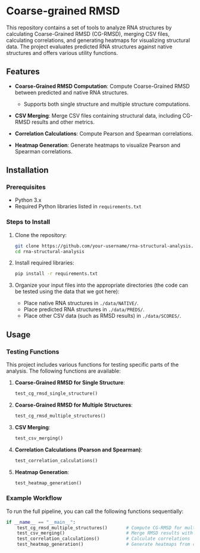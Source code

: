 # Coarse-grained RMSD

This repository contains a set of tools to analyze RNA structures by calculating Coarse-Grained RMSD (CG-RMSD), merging CSV files, calculating correlations, and generating heatmaps for visualizing structural data. The project evaluates predicted RNA structures against native structures and offers various utility functions.

## Features

- **Coarse-Grained RMSD Computation**: Compute Coarse-Grained RMSD between predicted and native RNA structures.
  - Supports both single structure and multiple structure computations.
  
- **CSV Merging**: Merge CSV files containing structural data, including CG-RMSD results and other metrics.

- **Correlation Calculations**: Compute Pearson and Spearman correlations.

- **Heatmap Generation**: Generate heatmaps to visualize Pearson and Spearman correlations.


## Installation

### Prerequisites

- Python 3.x
- Required Python libraries listed in `requirements.txt`

### Steps to Install

1. Clone the repository:

    ```bash
    git clone https://github.com/your-username/rna-structural-analysis.git
    cd rna-structural-analysis
    ```

2. Install required libraries:

    ```bash
    pip install -r requirements.txt
    ```

3. Organize your input files into the appropriate directories (the code can be tested using the data that we got here):
   - Place native RNA structures in `./data/NATIVE/`.
   - Place predicted RNA structures in `./data/PREDS/`.
   - Place other CSV data (such as RMSD results) in `./data/SCORES/`.

## Usage

### Testing Functions

This project includes various functions for testing specific parts of the analysis. The following functions are available:

1. **Coarse-Grained RMSD for Single Structure**:

    ```python
    test_cg_rmsd_single_structure()
    ```

2. **Coarse-Grained RMSD for Multiple Structures**:

    ```python
    test_cg_rmsd_multiple_structures()
    ```

3. **CSV Merging**:

    ```python
    test_csv_merging()
    ```

4. **Correlation Calculations (Pearson and Spearman)**:

    ```python
    test_correlation_calculations()
    ```

5. **Heatmap Generation**:

    ```python
    test_heatmap_generation()
    ```

### Example Workflow

To run the full pipeline, you can call the following functions sequentially:

```python
if __name__ == "__main__":
    test_cg_rmsd_multiple_structures()       # Compute CG-RMSD for multiple structures
    test_csv_merging()                       # Merge RMSD results with other data
    test_correlation_calculations()          # Calculate correlations
    test_heatmap_generation()                # Generate heatmaps from correlation data


